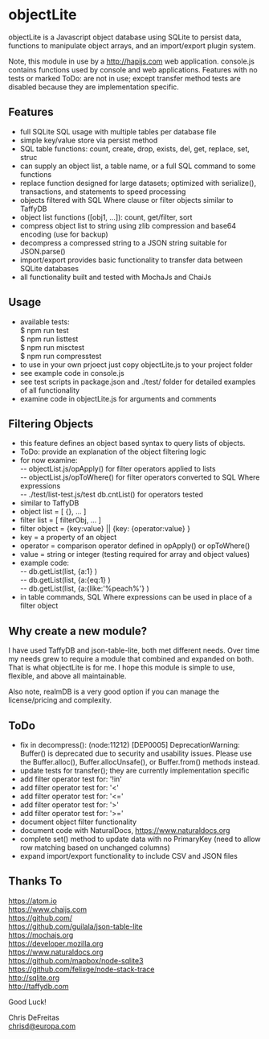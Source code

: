 # objectLite

objectLite is a Javascript object database using SQLite to persist data, functions to manipulate object arrays, and an import/export plugin system.

Note, this module in use by a http://hapijs.com web application.  console.js contains functions used by  console and web applications.  Features with no tests or marked ToDo: are not in use; except transfer method tests are disabled because they are implementation specific.


## Features
- full SQLite SQL usage with multiple tables per database file
- simple key/value store via persist method
- SQL table functions: count, create, drop, exists, del, get, replace, set, struc
- can supply an object list, a table name, or a full SQL command to some functions
- replace function designed for large datasets; optimized with serialize(), transactions, and statements to speed processing
- objects filtered with SQL Where clause or filter objects similar to TaffyDB
- object list functions ([obj1, ...]): count, get/filter, sort
- compress object list to string using zlib compression and base64 encoding (use for backup)
- decompress a compressed string to a JSON string suitable for JSON.parse()
- import/export provides basic functionality to transfer data between SQLite databases
- all functionality built and tested with MochaJs and ChaiJs


## Usage
- available tests:  
	$ npm run test  
	$ npm run listtest  
	$ npm run misctest  
	$ npm run compresstest
- to use in your own prjoect just copy objectLite.js to your project folder
- see example code in console.js
- see test scripts in package.json and ./test/ folder for detailed examples of all functionality
- examine code in objectLite.js for arguments and comments


## Filtering Objects
- this feature defines an object based syntax to query lists of objects.  
- ToDo: provide an explanation of the object filtering logic
- for now examine:  
		-- objectList.js/opApply() for filter operators applied to lists  
		-- objectList.js/opToWhere() for filter operators converted to SQL Where expressions  
		-- ./test/list-test.js/test db.cntList() for operators tested  
- similar to TaffyDB  
- object list = [ {}, ... ]
- filter list = [ filterObj, ... ]
- filter object = {key:value} || {key: {operator:value} }
- key = a property of an object
- operator = comparison operator defined in opApply() or opToWhere()
- value = string or integer (testing required for array and object values)
- example code:  
 -- db.getList(list, {a:1} )  
 -- db.getList(list, {a:{eq:1} )  
 -- db.getList(list, {a:{like:'%peach%'} )  
 - in table commands, SQL Where expressions can be used in place of a filter object


 ## Why create a new module?
 I have used TaffyDB and json-table-lite, both met different needs.  Over time my needs grew to require a module that combined and expanded on both.  That is what objectLite is for me.  I hope this module is simple to use, flexible, and above all maintainable.

 Also note, realmDB is a very good option if you can manage the license/pricing and complexity.


## ToDo
- fix in decompress():
(node:11212) [DEP0005] DeprecationWarning: Buffer() is deprecated due to security and usability issues.  Please use the Buffer.alloc(), Buffer.allocUnsafe(), or Buffer.from() methods instead.
- update tests for transfer(); they are currently implementation specific
- add filter operator test for: '!in'
- add filter operator test for: '<'
- add filter operator test for: '<='
- add filter operator test for: '>'
- add filter operator test for: '>='
- document object filter functionality
- document code with NaturalDocs, https://www.naturaldocs.org
- complete set() method to update data with no PrimaryKey (need to allow row matching based on unchanged columns)
- expand import/export functionality to include CSV and JSON files

## Thanks To
https://atom.io  
https://www.chaijs.com  
https://github.com/  
https://github.com/guilala/json-table-lite  
https://mochajs.org  
https://developer.mozilla.org  
https://www.naturaldocs.org  
https://github.com/mapbox/node-sqlite3  
https://github.com/felixge/node-stack-trace  
http://sqlite.org  
http://taffydb.com  


Good Luck!

Chris DeFreitas  
chrisd@europa.com

